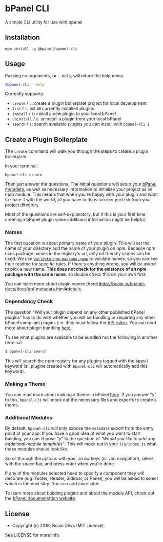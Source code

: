 # bPanel CLI
A simple CLI utility for use with bpanel

## Installation
```
npm install -g @bpanel/bpanel-cli
```

## Usage
Passing no arguments, or `--help`, will return the help menu.

```bash
$bpanel-cli --help
```

Currently supports:

- `create` / `c`: create a plugin boilerplate project for local development
- `list` / `l`: list all currently installed plugins
- `install` / `i`: install a new plugin to your local bPanel
- `uninstall` / `u`: uninstall a plugin from your local bPanel
- `search` / `s`: search available plugins you can install with `bpanel-cli i`

## Create a Plugin Boilerplate
The `create` command will walk you through the steps to create a plugin boilerplate.

In your terminal:
```
bpanel-cli create
```

Then just answer the questions. The initial questions will setup your
[bPanel metadata](http://bcoin.io/bpanel-docs/docs/api-metadata.html),
as well as necessary information to initialize your project as an npm module.
This means that when you're happy with your plugin and want to share it with the world, all you have to do is run `npm publish` from your project directory.

Most of the questions are self-explanatory, but if this is your first time creating a bPanel plugin some additional information might be helpful.

### Names
The first question is about primary name of your plugin. This will set the name of your directory and the name of your plugin on npm.
Because npm uses package names in the registry's url, only url friendly names can be used. We use [`validate-npm-package-name`](https://www.npmjs.com/package/validate-npm-package-name) to validate names, so you can see their readme for specific rules. If there's anything wrong, you will be asked to pick a new name. **This does not check for the existence of an npm package with the same name**, so double check this on your own first.

You can learn more about plugin names [here](http://bcoin.io/bpanel-docs/docs/api-metadata.html#details.

### Dependency Check
The question "Will your plugin depend on any other published bPanel plugins" has to do with whether you will be bundling or requiring any other bPanel compliant plugins (i.e. they must follow the [API rules](http://bcoin.io/bpanel-docs/docs/plugin-started.html#the-plugin-api)). You can read more about plugin bundling [here](http://bcoin.io/bpanel-docs/docs/api-bundling-plugins.html).

To see what plugins are available to be bundled run the following in another terminal:

```bash
$ bpanel-cli search
```

This will search the npm registry for any plugins tagged with the `bpanel` keyword (all plugins created with `bpanel-cli` will automatically add this keyword).

### Making a Theme
You can read more about making a theme in bPanel [here](http://bcoin.io/bpanel-docs/docs/theming-started.html). If you answer "y" to this, `bpanel-cli` will mock out the necessary files and exports to create a theme.

### Additional Modules
By default, `bpanel-cli` will only expose the `metadata` export from the entry point of your app. If you have a good idea of what you want to start building, you can choose "y" to the question of _"Would you like to add any additional module templates"_.
This will mock out in your `lib/index.js` what these modules should look like.

Scroll through the options with your arrow keys (or vim navigation), select with the space bar, and press enter when you're done.

If any of the modules selected need to specify a component
they will decorate (e.g. Footer, Header, Sidebar, or Panel),
you will be asked to select which in the next step. You can add more later.

To learn more about building plugins and about the module API, check out the [bPanel documentation website](http://bcoin.io/bpanel-docs).

## License

- Copyright (c) 2018, Bcoin Devs (MIT License).

See LICENSE for more info.